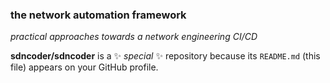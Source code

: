 ### the network automation framework
_practical approaches towards a network engineering CI/CD_    





**sdncoder/sdncoder** is a ✨ _special_ ✨ repository because its `README.md` (this file) appears on your GitHub profile.



 
